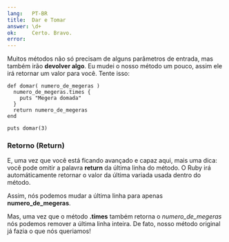 ```yaml
---
lang:   PT-BR
title:  Dar e Tomar
answer: \d+
ok:     Certo. Bravo.
error:  
---
```


Muitos métodos não só precisam de alguns parâmetros de entrada, mas também irão __devolver algo__.
Eu mudei o nosso método um pouco, assim ele irá retornar um valor para você. Tente isso:

    def domar( numero_de_megeras )
      numero_de_megeras.times {
        puts "Megera domada"
      }
      return numero_de_megeras
    end

    puts domar(3)

### Retorno (Return)
E, uma vez que você está ficando avançado e capaz aqui, mais uma dica:
você pode omitir a palavra __return__ da última linha do método.
O Ruby irá automáticamente retornar o valor da última variada usada dentro do método.

Assim, nós podemos mudar a última linha para apenas __numero\_de\_megeras__.

Mas, uma vez que o método __.times__ também retorna o _numero\_de\_megeras_ nós podemos
remover a última linha inteira. De fato, nosso método original já fazia o que nós queriamos!
